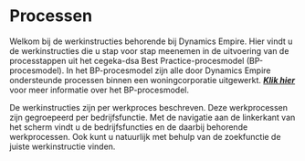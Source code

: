 # Processen

Welkom bij de werkinstructies behorende bij Dynamics Empire. Hier vindt u de werkinstructies die u stap voor stap meenemen in de uitvoering van de processtappen uit het cegeka-dsa Best Practice-procesmodel (BP-procesmodel). In het BP-procesmodel zijn alle door Dynamics Empire ondersteunde processen binnen een woningcorporatie uitgewerkt. ___[Klik hier](https://cegeka-dsabestpracticeprocessen.mavimcloud.com/)___  voor meer informatie over het BP-procesmodel. 

De werkinstructies zijn per werkproces beschreven. Deze werkprocessen zijn gegroepeerd per bedrijfsfunctie. Met de navigatie aan de linkerkant van het scherm vindt u de bedrijfsfuncties en de daarbij behorende werkprocessen. Ook kunt u natuurlijk met behulp van de zoekfunctie de juiste werkinstructie vinden.
